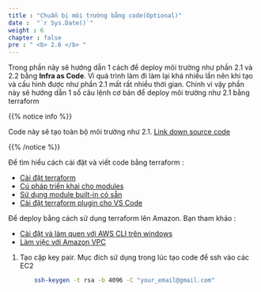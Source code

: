 ```yaml
---
title : "Chuẩn bị môi trường bằng code(Optional)"
date :  "`r Sys.Date()`" 
weight : 6 
chapter : false
pre : " <b> 2.6 </b> "
---
```


Trong phần nãy sẽ hướng dẫn 1 cách để deploy môi trường như phần 2.1 và 2.2 bằng **Infra as Code**. Vì quá trình làm đi làm lại khá nhiều lần nên khi tạo và cấu hình được như phần 2.1 mất rất nhiều thời gian. Chính vì vậy phần này sẽ hướng dẫn 1 số câu lệnh cơ bản để deploy môi trường như 2.1 bằng terraform


{{% notice info %}}

Code này sẽ tạo toàn bộ môi trường như 2.1. [Link down source code]()

{{% /notice %}}


Để tìm hiểu cách cài đặt và viết code bằng terraform  :
  - [Cài đặt terraform](https://developer.hashicorp.com/terraform/tutorials/aws-get-started/install-cli)
  - [Cú pháp triển khai cho modules](https://developer.hashicorp.com/terraform/language/modules/syntax)
  - [Sử dụng module built-in có sẵn ](https://registry.terraform.io/modules/terraform-aws-modules/vpc/aws/latest)
  - [Cài đặt terraform plugin cho VS Code](https://github.com/hashicorp/vscode-terraform)

Để deploy bằng cách sử dụng terraform lên Amazon. Bạn tham khảo  :
  - [Cài đặt và làm quen với AWS CLI trên windows ](https://000011.awsstudygroup.com/vi/)
  - [Làm việc với Amazon VPC](https://000003.awsstudygroup.com/vi/)

1.  Tạo cặp key pair. Mục đích sử dụng trong lúc tạo code để ssh vào các EC2

    ```sh
        ssh-keygen -t rsa -b 4096 -C "your_email@gmail.com"


